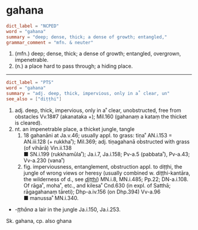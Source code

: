 # gahana

``` toml
dict_label = "NCPED"
word = "gahana"
summary = "deep; dense, thick; a dense of growth; entangled,"
grammar_comment = "mfn. & neuter"
```

1. (mfn.) deep; dense, thick; a dense of growth; entangled, overgrown, impenetrable.
2. (n.) a place hard to pass through; a hiding place.

--------------------

``` toml
dict_label = "PTS"
word = "gahana"
summary = "adj. deep, thick, impervious, only in a˚ clear, un"
see_also = ["diṭṭhi"]
```

1. adj. deep, thick, impervious, only in a˚ clear, unobstructed, free from obstacles Vv.18#7 (akanataka \+); Mil.160 (gahanaṃ a kataṃ the thicket is cleared).
2. nt. an impenetrable place, a thicket jungle, tangle
   1. 18 gahanāni at Ja.v.46; usually appl. to grass: tiṇa˚ AN.i.153 = AN.iii.128 (\+ rukkha˚); Mil.369; adj. tiṇagahanā obstructed with grass (of vihārā) Vin.ii.138  
      ■ SN.i.199 (rukkhamūla˚); Ja.i.7, Ja.i.158; Pv\-a.5 (pabbata˚), Pv\-a.43; Vv\-a.230 (vana˚)
   2. fig. imperviousness, entanglement, obstruction appl. to diṭṭhi, the jungle of wrong views or heresy (usually combined w. diṭṭhi\-kantāra, the wilderness of d., see *[diṭṭhi](diṭṭhi.md)*) MN.i.8, MN.i.485; Pp.22; DN\-a.i.108. Of rāga˚, moha˚, etc., and kilesa˚ Cnd.630 (in expl. of Satthā; rāgagahanaṃ tāreti); Dhp\-a.iv.156 (on Dhp.394) Vv\-a.96  
      ■ manussa˚ MN.i.340.

* *\-ṭṭhāna* a lair in the jungle Ja.i.150, Ja.i.253.

Sk. gahana, cp. also ghana

